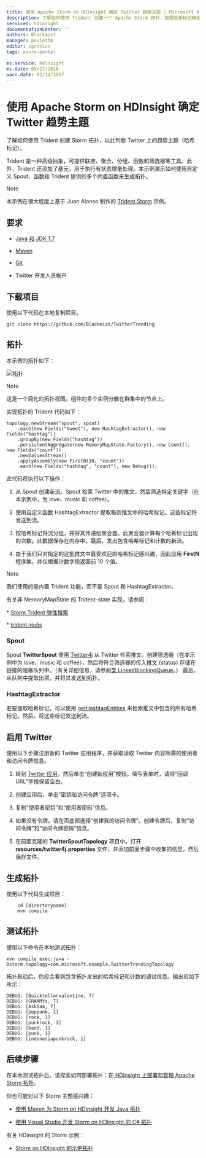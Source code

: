```yaml
---
title: 使用 Apache Storm on HDInsight 确定 Twitter 趋势主题 | Microsoft Azure
description: 了解如何使用 Trident 创建一个 Apache Storm 拓扑，根据哈希标记确定 Twitter 上的流行主题。
services: hdinsight
documentationCenter: ''
authors: Blackmist
manager: paulettm
editor: cgronlun
tags: azure-portal

ms.service: hdinsight
ms.date: 09/27/2016
wacn.date: 02/14/2017
---
```


# 使用 Apache Storm on HDInsight 确定 Twitter 趋势主题

了解如何使用 Trident 创建 Storm 拓扑，以此判断 Twitter 上的趋势主题（哈希标记）。

Trident 是一种高级抽象，可提供联接、聚合、分组、函数和筛选器等工具。此外，Trident 还添加了基元，用于执行有状态增量处理。本示例演示如何使用自定义 Spout、函数和 Trident 提供的多个内置函数来生成拓扑。

> [!NOTE]
>本示例在很大程度上基于 Juan Alonso 制作的 [Trident Storm](https://github.com/jalonsoramos/trident-storm) 示例。

## 要求

* <a href="http://www.oracle.com/technetwork/java/javase/downloads/index.html" target="_blank">Java 和 JDK 1.7</a>

* <a href="http://maven.apache.org/what-is-maven.html" target="_blank">Maven</a>

* <a href="http://git-scm.com/" target="_blank">Git</a>

* Twitter 开发人员帐户

## 下载项目

使用以下代码在本地复制项目。

```
git clone https://github.com/Blackmist/TwitterTrending
```

## 拓扑

本示例的拓扑如下：

![拓扑](./media/hdinsight-storm-twitter-trending/trident.png)

> [!NOTE]
>这是一个简化的拓扑视图。组件的多个实例分散在群集中的节点上。

实现拓扑的 Trident 代码如下：

```
topology.newStream("spout", spout)
    .each(new Fields("tweet"), new HashtagExtractor(), new Fields("hashtag"))
    .groupBy(new Fields("hashtag"))
    .persistentAggregate(new MemoryMapState.Factory(), new Count(), new Fields("count"))
    .newValuesStream()
    .applyAssembly(new FirstN(10, "count"))
    .each(new Fields("hashtag", "count"), new Debug());
```

此代码将执行以下操作：

1. 从 Spout 创建新流。Spout 检索 Twitter 中的推文，然后筛选特定关键字（在本示例中，为 love、music 和 coffee）。

2. 使用自定义函数 HashtagExtractor 提取每则推文中的哈希标记。这些标记将发送到流。

3. 按哈希标记将流分组，并将其传递给聚合器。此聚合器计算每个哈希标记出现的次数。此数据保存在内存中。最后，发出包含哈希标记和计数的新流。

4. 由于我们只对指定的这批推文中最受欢迎的哈希标记感兴趣，因此应用 **FirstN** 程序集，并仅根据计数字段返回前 10 个值。

> [!NOTE]
>我们使用的是内置 Trident 功能，而不是 Spout 和 HashtagExtractor。
><p>
> 有关非 MemoryMapState 的 Trident-state 实现，请参阅：
><p>
><p> * <a href="https://github.com/fhussonnois/storm-trident-elasticsearch" target="_blank">Storm Trident 弹性搜索</a>
><p>
><p> * <a href="https://github.com/kstyrc/trident-redis" target="_blank">trident-redis</a>

### Spout

Spout **TwitterSpout** 使用 <a href="http://twitter4j.org/en/" target="_blank">Twitter4j</a> 从 Twitter 检索推文。创建筛选器（在本示例中为 love、music 和 coffee），然后将符合筛选器的传入推文 (status) 存储在链接的阻塞队列中。（有关详细信息，请参阅<a href="http://docs.oracle.com/javase/7/docs/api/java/util/concurrent/LinkedBlockingQueue.html" target="_blank">类 LinkedBlockingQueue</a>。） 最后，从队列中提取出项，并将其发送到拓扑。

### HashtagExtractor

若要提取哈希标记，可以使用 <a href="http://twitter4j.org/javadoc/twitter4j/EntitySupport.html#getHashtagEntities--" target="_blank">getHashtagEntities</a> 来检索推文中包含的所有哈希标记。然后，将这些标记发送到流。

## 启用 Twitter

使用以下步骤注册新的 Twitter 应用程序，并获取读取 Twitter 内容所需的使用者和访问令牌信息。

1. 转到 <a href="https://apps.twitter.com" target="_blank">Twitter 应用</a>，然后单击“创建新应用”按钮。填写表单时，请将“回调 URL”字段保留空白。

2. 创建应用后，单击“密钥和访问令牌”选项卡。

3. 复制“使用者密钥”和“使用者密码”信息。

4. 如果没有令牌，请在页底部选择“创建我的访问令牌”。创建令牌后，复制“访问令牌”和“访问令牌密码”信息。

5. 在前面克隆的 **TwitterSpoutTopology** 项目中，打开 **resources/twitter4j.properties** 文件，并添加前面步骤中收集的信息，然后保存文件。

## 生成拓扑

使用以下代码生成项目：

```
    cd [directoryname]
    mvn compile
```

## 测试拓扑

使用以下命令在本地测试拓扑：

```
mvn compile exec:java -Dstorm.topology=com.microsoft.example.TwitterTrendingTopology
```

拓扑启动后，你应会看到包含拓扑发出的哈希标记和计数的调试信息。输出应如下所示：

```
DEBUG: [Quicktellervalentine, 7]
DEBUG: [GRAMMYs, 7]
DEBUG: [AskSam, 7]
DEBUG: [poppunk, 1]
DEBUG: [rock, 1]
DEBUG: [punkrock, 1]
DEBUG: [band, 1]
DEBUG: [punk, 1]
DEBUG: [indonesiapunkrock, 1]
```

## 后续步骤

在本地测试拓扑后，请探索如何部署拓扑：[在 HDInsight 上部署和管理 Apache Storm 拓扑](./hdinsight-storm-deploy-monitor-topology.md)。

你也可能对以下 Storm 主题感兴趣：

* [使用 Maven 为 Storm on HDInsight 开发 Java 拓扑](./hdinsight-storm-develop-java-topology.md)

* [使用 Visual Studio 开发 Storm on HDInsight 的 C# 拓扑](./hdinsight-storm-develop-csharp-visual-studio-topology.md)

有关 HDinsight 的 Storm 示例：

* [Storm on HDInsight 的示例拓扑](./hdinsight-storm-example-topology.md)

<!---HONumber=71-->